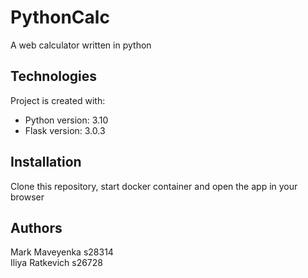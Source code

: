 # PythonCalc
A web calculator written in python

## Technologies
Project is created with:
* Python version: 3.10
* Flask version: 3.0.3

## Installation

Clone this repository, start docker container and open the app in your browser


## Authors
Mark Maveyenka s28314  
Iliya Ratkevich s26728
